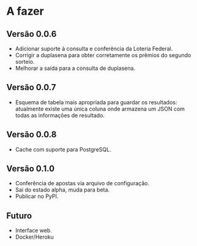 # A fazer

## Versão 0.0.6
- Adicionar suporte à consulta e conferência da Loteria Federal.
- Corrigir a duplasena para obter corretamente os prêmios do segundo sorteio.
- Melhorar a saída para a consulta de duplasena.

## Versão 0.0.7
- Esquema de tabela mais apropriada para guardar os resultados: atualmente existe uma única coluna onde armazena um JSON com todas as informações de resultado.

## Versão 0.0.8
- Cache com suporte para PostgreSQL.

## Versão 0.1.0
- Conferência de apostas via arquivo de configuração.
- Sai do estado alpha, muda para beta.
- Publicar no PyPI.

## Futuro
- Interface web.
- Docker/Heroku

